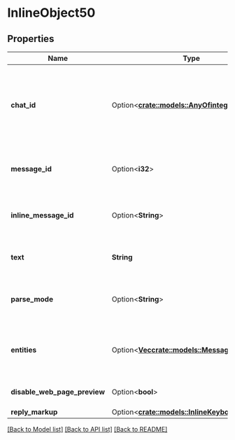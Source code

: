 # InlineObject50

## Properties

Name | Type | Description | Notes
------------ | ------------- | ------------- | -------------
**chat_id** | Option<[**crate::models::AnyOfintegerstring**](anyOf<integer,string>.md)> | Required if *inline\\_message\\_id* is not specified. Unique identifier for the target chat or username of the target channel (in the format `@channelusername`) | [optional]
**message_id** | Option<**i32**> | Required if *inline\\_message\\_id* is not specified. Identifier of the message to edit | [optional]
**inline_message_id** | Option<**String**> | Required if *chat\\_id* and *message\\_id* are not specified. Identifier of the inline message | [optional]
**text** | **String** | New text of the message, 1-4096 characters after entities parsing | 
**parse_mode** | Option<**String**> | Mode for parsing entities in the message text. See [formatting options](https://core.telegram.org/bots/api/#formatting-options) for more details. | [optional]
**entities** | Option<[**Vec<crate::models::MessageEntity>**](MessageEntity.md)> | List of special entities that appear in message text, which can be specified instead of *parse\\_mode* | [optional]
**disable_web_page_preview** | Option<**bool**> | Disables link previews for links in this message | [optional]
**reply_markup** | Option<[**crate::models::InlineKeyboardMarkup**](InlineKeyboardMarkup.md)> |  | [optional]

[[Back to Model list]](../README.md#documentation-for-models) [[Back to API list]](../README.md#documentation-for-api-endpoints) [[Back to README]](../README.md)


